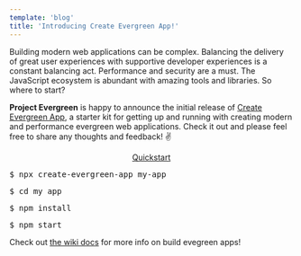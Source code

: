 ```yaml
---
template: 'blog'
title: 'Introducing Create Evergreen App!'
---
```


<app-blog-post
  title='Project Evergreen'
  description='Introducing Create Evergreen App!'
  date='09.26.2018' 
  image='https://s3.amazonaws.com/uploads.thegreenhouse.io/project-evergreen/logo-small.png'>
  
  <div>
    <p>Building modern web applications can be complex.  Balancing the delivery of great user experiences with supportive developer experiences is a constant balancing act.  Performance and security are a must. The JavaScript ecosystem is abundant with amazing tools and libraries.  So where to start?</p>          
    <p><b>Project Evergreen</b> is happy to announce the initial release of <a target="_blank" href="https://github.com/ProjectEvergreen/create-evergreen-app">Create Evergreen App</a>, a starter kit for getting up and running with creating modern and performance evergreen web applications.  Check it out and please feel free to share any thoughts and feedback! ✌️</p>
    <p style="width:25%;margin:0 auto;text-align:center;"><u>Quickstart</u></p>
    <pre>$ npx create-evergreen-app my-app</pre>
    <pre>$ cd my app</pre>
    <pre>$ npm install</pre>
    <pre>$ npm start</pre>
    <p>Check out <a target="_blank" href="https://github.com/ProjectEvergreen/project-evergreen/wiki" onclick="getOutboundLink('https://github.com/ProjectEvergreen/project-evergreen/wiki');">the wiki docs</a> for more info on build evegreen apps!</p>
  </div>

</app-blog-post>